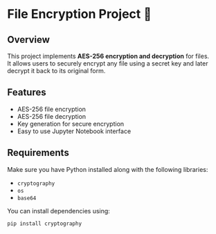 # File Encryption Project 🔐

## Overview
This project implements **AES-256 encryption and decryption** for files.  
It allows users to securely encrypt any file using a secret key and later decrypt it back to its original form.

## Features
- AES-256 file encryption
- AES-256 file decryption
- Key generation for secure encryption
- Easy to use Jupyter Notebook interface

## Requirements
Make sure you have Python installed along with the following libraries:
- `cryptography`
- `os`
- `base64`

You can install dependencies using:
```bash
pip install cryptography
